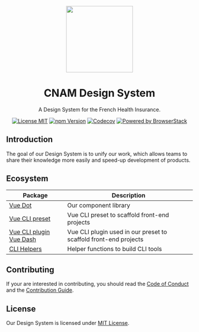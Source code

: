 <p align="center">
  <a href="https://github.com/assurance-maladie-digital/design-system">
    <img
      src="https://user-images.githubusercontent.com/10298932/55887504-ede21f80-5bad-11e9-891f-231fe0848d59.png"
      alt=""
      width="180"
    >
  </a>
</p>

<h1 align="center">CNAM Design System</h1>

<p align="center">A Design System for the French Health Insurance.</p>

<p align="center">
  <a href="https://github.com/assurance-maladie-digital/design-system/blob/master/LICENSE"><img src="https://flat.badgen.net/badge/license/MIT/blue" alt="License MIT"></a>
  <a href="https://www.npmjs.com/package/@cnamts/vue-dot"><img src="https://flat.badgen.net/npm/v/@cnamts/vue-dot/next" alt="npm Version"></a>
  <a href="https://codecov.io/gh/assurance-maladie-digital/design-system"><img src="https://flat.badgen.net/codecov/c/github/assurance-maladie-digital/design-system" alt="Codecov" /></a>
  <a href="https://www.browserstack.com/"><img src="https://flat.badgen.net/badge/powered%20by/BrowserStack/blue" alt="Powered by BrowserStack"></a>
</p>

## Introduction

The goal of our Design System is to unify our work, which allows teams to share their knowledge more easily and speed-up development of products.

## Ecosystem

<table>
  <thead>
    <tr>
      <th>Package</th>
      <th>Description</th>
    </tr>
  </thead>

  <tbody>
    <tr>
      <td>
        <a href="/packages/vue-dot">Vue Dot</a>
      </td>
      <td>
       Our component library
      </td>
    </tr>
    <tr>
      <td>
        <a href="https://github.com/assurance-maladie-digital/vue-cli-preset">Vue CLI preset</a>
      </td>
      <td>
       Vue CLI preset to scaffold front-end projects
      </td>
    </tr>
    <tr>
      <td>
        <a href="/packages/vue-cli-plugin-vue-dash">Vue CLI plugin Vue Dash</a>
      </td>
      <td>
       Vue CLI plugin used in our preset to scaffold front-end projects
      </td>
    </tr>
    <tr>
      <td>
        <a href="/packages/cli-helpers">CLI Helpers</a>
      </td>
      <td>
       Helper functions to build CLI tools
      </td>
    </tr>
  </tbody>
</table>

## Contributing

If your are interested in contributing, you should read the [Code of Conduct](CODE_OF_CONDUCT.md) and the [Contribution Guide](CONTRIBUTING.md).

## License

Our Design System is licensed under [MIT License](./LICENSE).
